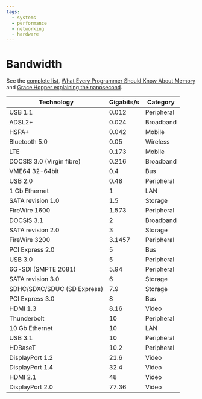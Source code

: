 ```yaml
---
tags:
  - systems
  - performance
  - networking
  - hardware
---
```


# Bandwidth

See the [complete
list](https://gist.github.com/deanturpin/4197baff46c894d5f12f9ada69e09183#file-bandwidth-csv),
[What Every Programmer Should Know About
Memory](https://akkadia.org/drepper/cpumemory.pdf) and [Grace Hopper explaining
the nanosecond](https://www.youtube.com/embed/9eyFDBPk4Yw).

| Technology | Gigabits/s | Category |
| --- | --- | --- |
| USB 1.1            | 0.012 | Peripheral |
| ADSL2+             | 0.024 | Broadband |
| HSPA+                | 0.042 | Mobile |
| Bluetooth 5.0            | 0.05 | Wireless |
| LTE                | 0.173 | Mobile |
| DOCSIS 3.0 (Virgin fibre)     | 0.216 | Broadband |
| VME64 32-64bit         | 0.4 | Bus |
| USB 2.0            | 0.48 | Peripheral |
| 1 Gb Ethernet            | 1 | LAN |
| SATA revision 1.0        | 1.5 | Storage |
| FireWire 1600            | 1.573 | Peripheral |
| DOCSIS 3.1            | 2 | Broadband |
| SATA revision 2.0         | 3 | Storage |
| FireWire 3200            | 3.1457 | Peripheral |
| PCI Express 2.0        | 5 | Bus |
| USB 3.0            | 5 | Peripheral |
| 6G-SDI (SMPTE 2081)        | 5.94 | Peripheral |
| SATA revision 3.0        | 6 | Storage |
| SDHC/SDXC/SDUC (SD Express)    | 7.9 | Storage |
| PCI Express 3.0        | 8 | Bus |
| HDMI 1.3             | 8.16 | Video |
| Thunderbolt             | 10 | Peripheral |
| 10 Gb Ethernet        | 10 | LAN |
| USB 3.1            | 10 | Peripheral |
| HDBaseT            | 10.2 | Peripheral |
| DisplayPort 1.2         | 21.6 | Video |
| DisplayPort 1.4         | 32.4 | Video |
| HDMI 2.1             | 48 | Video |
| DisplayPort 2.0         | 77.36 | Video |

